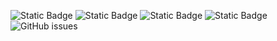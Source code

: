 ![Static Badge](https://img.shields.io/badge/blacklists-61-000000) ![Static Badge](https://img.shields.io/badge/blacklisted-3010562-cc0000) ![Static Badge](https://img.shields.io/badge/whitelisted-2254-00CC00) ![Static Badge](https://img.shields.io/badge/streaming_blacklist-28107-000000) ![GitHub issues](https://img.shields.io/github/issues/fabriziosalmi/blacklists)
